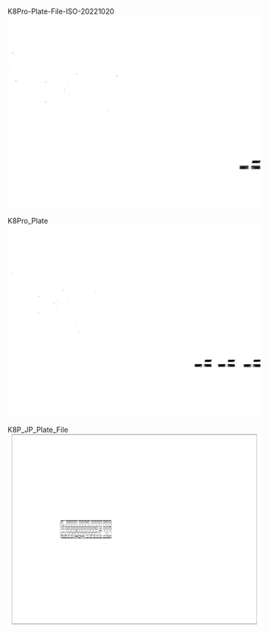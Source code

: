 <br/>K8Pro-Plate-File-ISO-20221020<br/>![image](./K8Pro-Plate-File-ISO-20221020.png)<br/>
<br/>K8Pro_Plate<br/>![image](./K8Pro_Plate.png)<br/>
<br/>K8P_JP_Plate_File<br/>![image](./K8P_JP_Plate_File.png)<br/>
